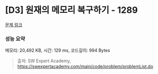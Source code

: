 # [D3] 원재의 메모리 복구하기 - 1289 

[문제 링크](https://swexpertacademy.com/main/code/problem/problemDetail.do?contestProbId=AV19AcoKI9sCFAZN) 

### 성능 요약

메모리: 20,492 KB, 시간: 129 ms, 코드길이: 994 Bytes



> 출처: SW Expert Academy, https://swexpertacademy.com/main/code/problem/problemList.do